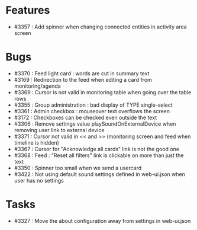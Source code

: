 # Features

- #3357 : Add spinner when changing connected entities in activity area screen

# Bugs

- #3370 : Feed light card : words are cut in summary text 
- #3169 : Redirection to the feed when editing a card from monitoring/agenda
- #3369 : Cursor is not valid in monitoring table when going over the table rows
- #3355 : Group administration : bad display of TYPE single-select
- #3361 : Admin checkbox : mouseover text overflows the screen
- #3172 : Checkboxes can be checked even outside the text
- #3306 : Remove settings value playSoundOnExternalDevice when removing user link to external device
- #3371 : Cursor not valid in << and >> (monitoring screen and feed when timeline is hidden)
- #3367 : Cursor for "Acknowledge all cards" link is not the good one
- #3368 : Feed : "Reset all filters" link is clickable on more than just the text
- #3350 : Spinner too small when we send a usercard
- #3422 : Not using default sound settings defined in web-ui.json when user has no settings

# Tasks

- #3327 : Move the about configuration away from settings in web-ui.json
